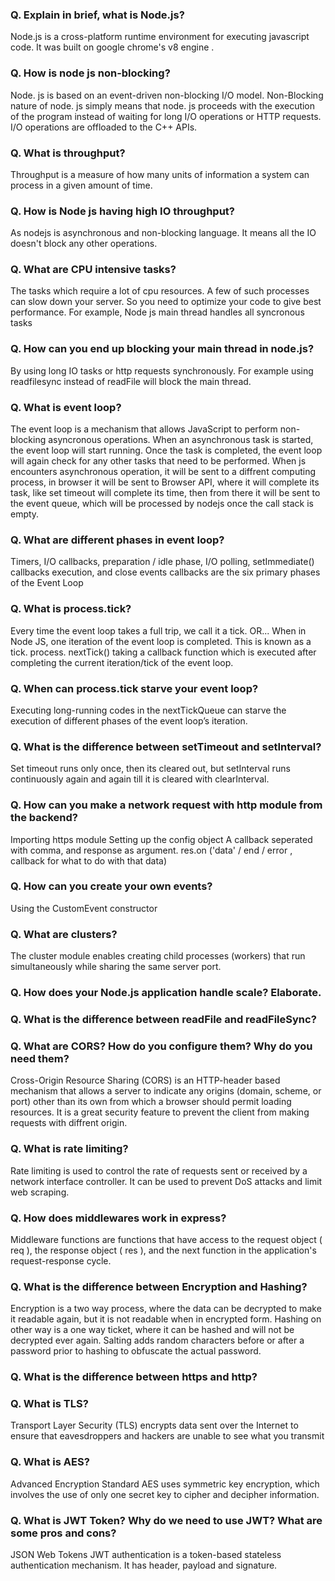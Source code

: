 ### Q. Explain in brief, what is Node.js?

Node.js is a cross-platform runtime environment for executing javascript code.
It was built on google chrome's v8 engine .

### Q. How is node js non-blocking?

Node. js is based on an event-driven non-blocking I/O model.
Non-Blocking nature of node. js simply means that node. js proceeds with the execution of the program instead of waiting for long I/O operations or HTTP requests.
I/O operations are offloaded to the C++ APIs.

### Q. What is throughput?

Throughput is a measure of how many units of information a system can process in a given amount of time.

### Q. How is Node js having high IO throughput?

As nodejs is asynchronous and non-blocking language. It means all the IO doesn't block any other operations.

### Q. What are CPU intensive tasks?

The tasks which require a lot of cpu resources.
A few of such processes can slow down your server. So you need to optimize your code to give best performance.
For example, Node js main thread handles all syncronous tasks

### Q. How can you end up blocking your main thread in node.js?

By using long IO tasks or http requests synchronously.
For example using readfilesync instead of readFile will block the main thread.

### Q. What is event loop?

The event loop is a mechanism that allows JavaScript to perform non-blocking asyncronous operations. When an asynchronous task is started, the event loop will start running. Once the task is completed, the event loop will again check for any other tasks that need to be performed.
When js encounters asynchronous operation, it will be sent to a diffrent computing process, in browser it will be sent to Browser API, where it will complete its task, like set timeout will complete its time, then from there it will be sent to the event queue, which will be processed by nodejs once the call stack is empty.

### Q. What are different phases in event loop?

Timers, I/O callbacks, preparation / idle phase, I/O polling, setImmediate() callbacks execution, and close events callbacks are the six primary phases of the Event Loop

### Q. What is process.tick?

Every time the event loop takes a full trip, we call it a tick.
OR...
When in Node JS, one iteration of the event loop is completed. This is known as a tick. process. nextTick() taking a callback function which is executed after completing the current iteration/tick of the event loop.

### Q. When can process.tick starve your event loop?

Executing long-running codes in the nextTickQueue can starve the execution of different phases of the event loop’s iteration.

### Q. What is the difference between setTimeout and setInterval?

Set timeout runs only once, then its cleared out, but setInterval runs continuously again and again till it is cleared with clearInterval.

### Q. How can you make a network request with http module from the backend?

Importing https module
Setting up the config object
A callback seperated with comma, and response as argument.
res.on ('data' / end / error , callback for what to do with that data)

### Q. How can you create your own events?

Using the CustomEvent constructor

### Q. What are clusters?

The cluster module enables creating child processes (workers) that run simultaneously while sharing the same server port.

### Q. How does your Node.js application handle scale? Elaborate.

### Q. What is the difference between readFile and readFileSync?

### Q. What are CORS? How do you configure them? Why do you need them?

Cross-Origin Resource Sharing (CORS) is an HTTP-header based mechanism that allows a server to indicate any origins (domain, scheme, or port) other than its own from which a browser should permit loading resources. It is a great security feature to prevent the client from making requests with diffrent origin.

### Q. What is rate limiting?

Rate limiting is used to control the rate of requests sent or received by a network interface controller. It can be used to prevent DoS attacks and limit web scraping.

### Q. How does middlewares work in express?

Middleware functions are functions that have access to the request object ( req ), the response object ( res ), and the next function in the application's request-response cycle.

### Q. What is the difference between Encryption and Hashing?

Encryption is a two way process, where the data can be decrypted to make it readable again, but it is not readable when in encrypted form.
Hashing on other way is a one way ticket, where it can be hashed and will not be decrypted ever again.
Salting adds random characters before or after a password prior to hashing to obfuscate the actual password.

### Q. What is the difference between https and http?

### Q. What is TLS?

Transport Layer Security (TLS) encrypts data sent over the Internet to ensure that eavesdroppers and hackers are unable to see what you transmit

### Q. What is AES?

Advanced Encryption Standard AES uses symmetric key encryption, which involves the use of only one secret key to cipher and decipher information.

### Q. What is JWT Token? Why do we need to use JWT? What are some pros and cons?

JSON Web Tokens JWT authentication is a token-based stateless authentication mechanism.
It has header, payload and signature.

